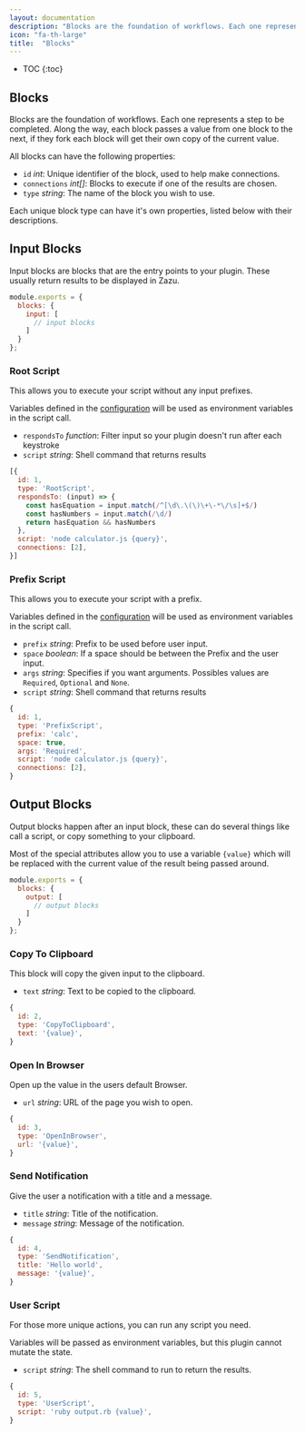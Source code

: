 ```yaml
---
layout: documentation
description: "Blocks are the foundation of workflows. Each one represents a step to be completed."
icon: "fa-th-large"
title:  "Blocks"
---
```


* TOC
{:toc}

## Blocks

Blocks are the foundation of workflows. Each one represents a step to be completed. Along the way, each block passes a value from one block to the next, if they fork each block will get their own copy of the current value.

All blocks can have the following properties:

* `id` *int*: Unique identifier of the block, used to help make connections.
* `connections` *int[]*: Blocks to execute if one of the results are chosen.
* `type` *string*: The name of the block you wish to use.

Each unique block type can have it's own properties, listed below with their
descriptions.

## Input Blocks

Input blocks are blocks that are the entry points to your plugin. These usually
return results to be displayed in Zazu.

~~~ javascript
module.exports = {
  blocks: {
    input: [
      // input blocks
    ]
  }
};
~~~

### Root Script

This allows you to execute your script without any input prefixes.

Variables defined in the [configuration](/documentation/configuration/) will be used as
environment variables in the script call.

* `respondsTo` *function*: Filter input so your plugin doesn't run after each keystroke
* `script` *string*: Shell command that returns results

~~~ javascript
[{
  id: 1,
  type: 'RootScript',
  respondsTo: (input) => {
    const hasEquation = input.match(/^[\d\.\(\)\+\-*\/\s]+$/)
    const hasNumbers = input.match(/\d/)
    return hasEquation && hasNumbers
  },
  script: 'node calculator.js {query}',
  connections: [2],
}]
~~~

### Prefix Script

This allows you to execute your script with a prefix.

Variables defined in the [configuration](/documentation/configuration/) will be used as
environment variables in the script call.

* `prefix` *string*: Prefix to be used before user input.
* `space` *boolean*: If a space should be between the Prefix and the user input.
* `args` *string*: Specifies if you want arguments. Possibles values are `Required`, `Optional` and `None`.
* `script` *string*: Shell command that returns results

~~~ javascript
{
  id: 1,
  type: 'PrefixScript',
  prefix: 'calc',
  space: true,
  args: 'Required',
  script: 'node calculator.js {query}',
  connections: [2],
}
~~~~

## Output Blocks

Output blocks happen after an input block, these can do several things like call
a script, or copy something to your clipboard.

Most of the special attributes allow you to use a variable `{value}` which will
be replaced with the current value of the result being passed around.

~~~ javascript
module.exports = {
  blocks: {
    output: [
      // output blocks
    ]
  }
};
~~~~

### Copy To Clipboard

This block will copy the given input to the clipboard.

* `text` *string*: Text to be copied to the clipboard.

~~~ javascript
{
  id: 2,
  type: 'CopyToClipboard',
  text: '{value}',
}
~~~~

### Open In Browser

Open up the value in the users default Browser.

* `url` *string*: URL of the page you wish to open.

~~~ javascript
{
  id: 3,
  type: 'OpenInBrowser',
  url: '{value}',
}
~~~~

### Send Notification

Give the user a notification with a title and a message.

* `title` *string*: Title of the notification.
* `message` *string*: Message of the notification.

~~~ javascript
{
  id: 4,
  type: 'SendNotification',
  title: 'Hello world',
  message: '{value}',
}
~~~~

### User Script

For those more unique actions, you can run any script you need.

Variables will be passed as environment variables, but this plugin cannot mutate
the state.

* `script` *string*: The shell command to run to return the results.

~~~ javascript
{
  id: 5,
  type: 'UserScript',
  script: 'ruby output.rb {value}',
}
~~~~

